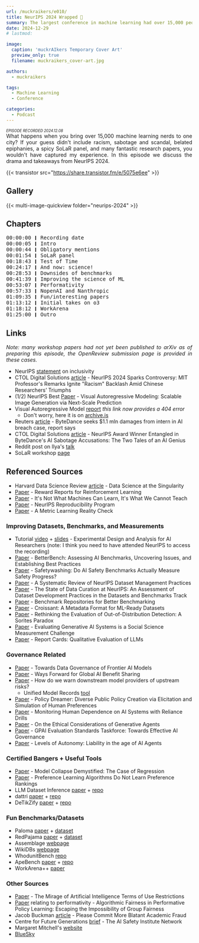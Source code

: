 ```yaml
---
url: /muckraikers/e010/
title: NeurIPS 2024 Wrapped 🌯
summary: The largest conference in machine learning had over 15,000 people in attendance, and so much tea!
date: 2024-12-29
# lastmod: 

image:
  caption: 'muckrAIkers Temporary Cover Art'
  preview_only: true
  filename: muckraikers_cover-art.jpg

authors:
  - muckraikers

tags:
  - Machine Learning
  - Conference

categories: 
  - Podcast
---
```


<div style="font-size:x-small;font-style: italic;">EPISODE RECORDED 2024.12.08</a></div>

<div style="text-align: justify">
What happens when you bring over 15,000 machine learning nerds to one city? If your guess didn't include racism, sabotage and scandal, belated epiphanies, a spicy SoLaR panel, and many fantastic research papers, you wouldn't have captured my experience. In this episode we discuss the drama and takeaways from NeurIPS 2024.

{{< transistor src="https://share.transistor.fm/e/5075e6ee" >}}
</div>

## Gallery

{{< multi-image-quickview folder="neurips-2024" >}}

## Chapters

<div style="text-align: left; font-family:monospace;">
00:00:00 ❙ Recording date<br>
00:00:05 ❙ Intro<br>
00:00:44 ❙ Obligatory mentions<br>
00:01:54 ❙ SoLaR panel<br>
00:18:43 ❙ Test of Time<br>
00:24:17 ❙ And now: science!<br>
00:28:53 ❙ Downsides of benchmarks<br>
00:41:39 ❙ Improving the science of ML<br>
00:53:07 ❙ Performativity<br>
00:57:33 ❙ NopenAI and Nanthropic<br>
01:09:35 ❙ Fun/interesting papers<br>
01:13:12 ❙ Initial takes on o3<br>
01:18:12 ❙ WorkArena<br>
01:25:00 ❙ Outro
</div>

## Links

<div style="text-align: justify">

_Note: many workshop papers had not yet been published to arXiv as of preparing this episode, the OpenReview submission page is provided in these cases._

</div>

- NeurIPS [statement](https://neurips.cc/Conferences/2024/StatementOnInclusivity) on inclusivity
- CTOL Digital Solutions [article](https://www.ctol.digital/news/neurips-2024-controversy-mit-professor-remarks-chinese-researchers-triumphs/) - NeurIPS 2024 Sparks Controversy: MIT Professor's Remarks Ignite "Racism" Backlash Amid Chinese Researchers’ Triumphs
- (1/2) NeurIPS Best [Paper](https://arxiv.org/abs/2404.02905) - Visual Autoregressive Modeling: Scalable Image Generation via Next-Scale Prediction
- Visual Autoregressive Model [report](https://var-integrity-report.github.io) *this link now provides a 404 error*
  - Don't worry, here it is on [archive.is](https://archive.is/5GklT)
- Reuters [article](https://www.reuters.com/technology/artificial-intelligence/bytedance-seeks-11-mln-damages-intern-ai-breach-case-report-says-2024-11-28/) - ByteDance seeks $1.1 mln damages from intern in AI breach case, report says
- CTOL Digital Solutions [article](https://www.ctol.digital/news/ai-genius-neurips-win-bytedance-legal-battle/) - NeurIPS Award Winner Entangled in ByteDance's AI Sabotage Accusations: The Two Tales of an AI Genius
- Reddit post on Ilya's [talk](https://www.reddit.com/r/singularity/comments/1hdrjvq/ilyas_full_talk_at_neurips_2024_pretraining_as_we/)
- SoLaR workshop [page](https://solar-neurips.github.io)

## Referenced Sources
- Harvard Data Science Review [article](https://hdsr.mitpress.mit.edu/pub/g9mau4m0/release/2) - Data Science at the Singularity
- [Paper](https://arxiv.org/abs/2204.10817) - Reward Reports for Reinforcement Learning
- [Paper](https://arxiv.org/abs/2002.09398) - It's Not What Machines Can Learn, It's What We Cannot Teach 
- [Paper](https://arxiv.org/abs/2003.12206) - NeurIPS Reproducibility Program
- [Paper](https://arxiv.org/abs/2003.08505) - A Metric Learning Reality Check

### Improving Datasets, Benchmarks, and Measurements
- Tutorial [video](https://neurips.cc/virtual/2024/tutorial/99528) + [slides](https://neurips.cc/media/neurips-2024/Slides/99528_aXgzqdX.pdf) - Experimental Design and Analysis for AI Researchers (note: I think you need to have attended NeurIPS to access the recording)
- [Paper](https://betterbench.stanford.edu) - BetterBench: Assessing AI Benchmarks, Uncovering Issues, and Establishing Best Practices
- [Paper](https://www.safetywashing.ai) - Safetywashing: Do AI Safety Benchmarks Actually Measure Safety Progress?
- [Paper](https://arxiv.org/abs/2411.00266) - A Systematic Review of NeurIPS Dataset Management Practices
- [Paper](https://arxiv.org/abs/2410.22473) - The State of Data Curation at NeurIPS: An Assessment of Dataset Development Practices in the Datasets and Benchmarks Track
- [Paper](https://arxiv.org/abs/2410.24100) - Benchmark Repositories for Better Benchmarking
- [Paper](https://research.google/blog/croissant-a-metadata-format-for-ml-ready-datasets/) - Croissant: A Metadata Format for ML-Ready Datasets
- [Paper](https://arxiv.org/abs/2406.09867) - Rethinking the Evaluation of Out-of-Distribution Detection: A Sorites Paradox
- [Paper](https://arxiv.org/abs/2411.10939) - Evaluating Generative AI Systems is a Social Science Measurement Challenge
- [Paper](https://arxiv.org/abs/2409.00844) - Report Cards: Qualitative Evaluation of LLMs

### Governance Related
- [Paper](https://arxiv.org/abs/2412.03824) - Towards Data Governance of Frontier AI Models
- [Paper](https://openreview.net/forum?id=St6azqVuqs) - Ways Forward for Global AI Benefit Sharing
- [Paper](https://arxiv.org/abs/2410.02230) - How do we warn downstream model providers of upstream risks?
  - Unified Model Records [tool](https://modelrecord.com)
- [Paper](https://openreview.net/forum?id=OeT2vCFqYY) - Policy Dreamer: Diverse Public Policy Creation via Elicitation and Simulation of Human Preferences
- [Paper](https://arxiv.org/abs/2409.14055) - Monitoring Human Dependence on AI Systems with Reliance Drills
- [Paper](https://arxiv.org/abs/2411.19211) - On the Ethical Considerations of Generative Agents
- [Paper](https://openreview.net/forum?id=OvGYbqOEki) - GPAI Evaluation Standards Taskforce: Towards Effective AI Governance
- [Paper](https://openreview.net/forum?id=EH6SmoChx9) - Levels of Autonomy: Liability in the age of AI Agents

### Certified Bangers + Useful Tools
- [Paper](https://arxiv.org/abs/2402.07712) - Model Collapse Demystified: The Case of Regression
- [Paper](https://arxiv.org/abs/2405.19534) - Preference Learning Algorithms Do Not Learn Preference Rankings
- LLM Dataset Inference [paper](https://arxiv.org/abs/2406.06443) + [repo](https://github.com/pratyushmaini/llm_dataset_inference/)
- dattri [paper](https://arxiv.org/abs/2410.04555) + [repo](https://github.com/TRAIS-Lab/dattri)
- DeTikZify [paper](https://arxiv.org/abs/2405.15306) + [repo](https://github.com/potamides/DeTikZify)

### Fun Benchmarks/Datasets
- Paloma [paper](https://arxiv.org/abs/2312.10523) + [dataset](https://huggingface.co/datasets/allenai/paloma)
- RedPajama [paper](https://arxiv.org/abs/2411.12372) + [dataset](https://huggingface.co/datasets/togethercomputer/RedPajama-Data-V2)
- Assemblage [webpage](https://assemblage-dataset.net)
- WikiDBs [webpage](https://wikidbs.github.io)
- WhodunitBench [repo](https://github.com/jun0wanan/WhodunitBench-Murder_Mystery_Games)
- ApeBench [paper](https://arxiv.org/abs/2411.00180) + [repo](https://github.com/tum-pbs/apebench)
- WorkArena++ [paper](https://arxiv.org/abs/2407.05291)

### Other Sources
- [Paper](https://arxiv.org/abs/2412.07066) - The Mirage of Artificial Intelligence Terms of Use Restrictions
- [Paper](https://dl.acm.org/doi/abs/10.1145/3630106.3658929?casa_token=yIEkPHNWMQcAAAAA:tlzV9xzpsfdHbNpM6ZV-2rF4yFidBABwHz2E5uMt4ez-OSnF3xHu97eJQNkZWaKGV7QIzFh03-F0dRSn) relating to performativity - Algorithmic Fairness in Performative Policy Learning: Escaping the Impossibility of Group Fairness
- Jacob Buckman [article](https://jacobbuckman.com/2021-05-29-please-commit-more-blatant-academic-fraud/) - Please Commit More Blatant Academic Fraud
- Centre for Future Generations [brief](https://cfg.eu/the-ai-safety-institute-network-who-what-and-how/) - The AI Safety Institute Network
- Margaret Mitchell's [website](https://www.m-mitchell.com)
- [BlueSky](https://bsky.app)